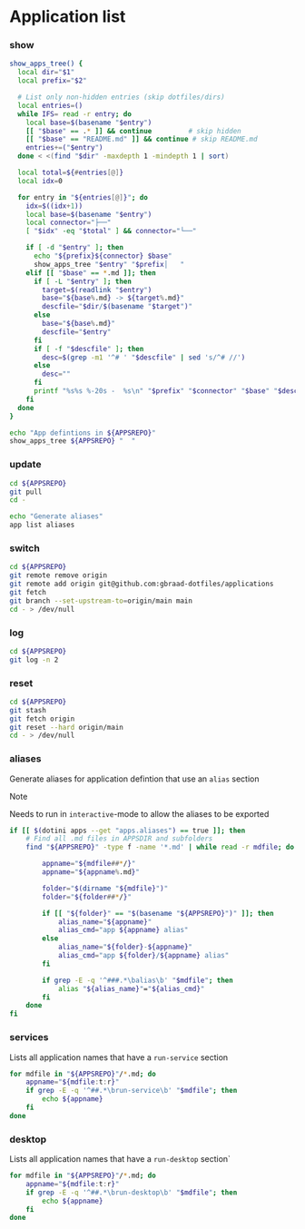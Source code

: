 # Application list

### show
```sh
show_apps_tree() {
  local dir="$1"
  local prefix="$2"

  # List only non-hidden entries (skip dotfiles/dirs)
  local entries=()
  while IFS= read -r entry; do
    local base=$(basename "$entry")
    [[ "$base" == .* ]] && continue         # skip hidden
    [[ "$base" == "README.md" ]] && continue # skip README.md
    entries+=("$entry")
  done < <(find "$dir" -maxdepth 1 -mindepth 1 | sort)

  local total=${#entries[@]}
  local idx=0

  for entry in "${entries[@]}"; do
    idx=$((idx+1))
    local base=$(basename "$entry")
    local connector="├──"
    [ "$idx" -eq "$total" ] && connector="└──"

    if [ -d "$entry" ]; then
      echo "${prefix}${connector} $base"
      show_apps_tree "$entry" "$prefix│   "
    elif [[ "$base" == *.md ]]; then
      if [ -L "$entry" ]; then
        target=$(readlink "$entry")
        base="${base%.md} -> ${target%.md}"
        descfile="$dir/$(basename "$target")"
      else
        base="${base%.md}"
        descfile="$entry"
      fi
      if [ -f "$descfile" ]; then
        desc=$(grep -m1 '^# ' "$descfile" | sed 's/^# //')
      else
        desc=""
      fi
      printf "%s%s %-20s -  %s\n" "$prefix" "$connector" "$base" "$desc"
    fi
  done
}

echo "App defintions in ${APPSREPO}"
show_apps_tree ${APPSREPO} "  "
```

### update
```sh
cd ${APPSREPO}
git pull
cd -

echo "Generate aliases"
app list aliases
```

### switch
```sh
cd ${APPSREPO}
git remote remove origin
git remote add origin git@github.com:gbraad-dotfiles/applications
git fetch
git branch --set-upstream-to=origin/main main
cd - > /dev/null
```

### log
```sh
cd ${APPSREPO}
git log -n 2
```

### reset
```sh
cd ${APPSREPO}
git stash
git fetch origin
git reset --hard origin/main
cd - > /dev/null
```

### aliases
Generate aliases for application defintion that use an `alias` section

> [!NOTE]
> Needs to run in `interactive`-mode to allow the aliases to be exported

```sh evaluate
if [[ $(dotini apps --get "apps.aliases") == true ]]; then
    # Find all .md files in APPSDIR and subfolders
    find "${APPSREPO}" -type f -name '*.md' | while read -r mdfile; do

        appname="${mdfile##*/}"
        appname="${appname%.md}"

        folder="$(dirname "${mdfile}")"
        folder="${folder##*/}"

        if [[ "${folder}" == "$(basename "${APPSREPO}")" ]]; then
            alias_name="${appname}"
            alias_cmd="app ${appname} alias"
        else
            alias_name="${folder}-${appname}"
            alias_cmd="app ${folder}/${appname} alias"
        fi

        if grep -E -q '^###.*\balias\b' "$mdfile"; then
            alias "${alias_name}"="${alias_cmd}"
        fi
    done
fi
```

### services
Lists all application names that have a `run-service` section

```sh
for mdfile in "${APPSREPO}"/*.md; do
    appname="${mdfile:t:r}"
    if grep -E -q '^##.*\brun-service\b' "$mdfile"; then
        echo ${appname}
    fi
done
```

### desktop
Lists all application names that have a `run-desktop` section`

```sh
for mdfile in "${APPSREPO}"/*.md; do
    appname="${mdfile:t:r}"
    if grep -E -q '^##.*\brun-desktop\b' "$mdfile"; then
        echo ${appname}
    fi
done
```

